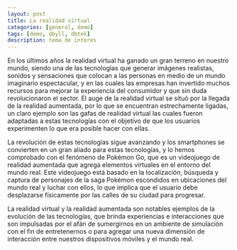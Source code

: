```yaml
---
layout: post
title: La realidad virtual
categories: [general, demo]
tags: [demo, dbyll, dbtek]
description: tema de interes
---
```


En los últimos años la realidad virtual ha ganado un gran terreno en nuestro mundo, siendo una de las tecnologías que generar imágenes realistas, sonidos y sensaciones que colocan a las personas en medio de un mundo imaginario espectacular, y en las cuales las empresas han invertido muchos recursos para mejorar la experiencia del consumidor y que sin duda revolucionaron el sector. El auge de la realidad virtual se situó por la llegada de la realidad aumentada, por lo que se encuentran estrechamente ligadas, un claro ejemplo son las gafas de realidad virtual las cuales fueron adaptadas a estas tecnologías con el objetivo de que los usuarios experimenten lo que era posible hacer con ellas.


La revolución de estas tecnologías sigue avanzando y los smartphones se convierten en un gran aliado para estas tecnologías, y lo hemos comprobado con el fenómeno de Pokémon Go, que es un videojuego de realidad aumentada que agrega elementos virtuales en el entorno del mundo real. Este videojuego está basado en la localización, búsqueda y captura de personajes de la saga Pokémon escondidos en ubicaciones del mundo real y luchar con ellos, lo que implica que el usuario debe desplazarse físicamente por las calles de su ciudad para progresar.


La realidad virtual y la realidad aumentada son notables ejemplos de la evolución de las tecnologías, que brinda experiencias e interacciones que son impulsadas por el afán de sumergirnos en un ambiente de simulación con el fin de entretenernos o para agregar una nueva dimensión de interacción entre nuestros dispositivos móviles y el mundo real.
